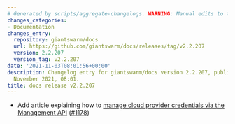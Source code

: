 ```yaml
---
# Generated by scripts/aggregate-changelogs. WARNING: Manual edits to this files will be overwritten.
changes_categories:
- Documentation
changes_entry:
  repository: giantswarm/docs
  url: https://github.com/giantswarm/docs/releases/tag/v2.2.207
  version: 2.2.207
  version_tag: v2.2.207
date: '2021-11-03T08:01:56+00:00'
description: Changelog entry for giantswarm/docs version 2.2.207, published on 03
  November 2021, 08:01.
title: docs release v2.2.207
---
```


- Add article explaining how to [manage cloud provider credentials via the Management API](https://docs.giantswarm.io/ui-api/management-api/credentials/) ([#1178](https://github.com/giantswarm/docs/pull/1178))

